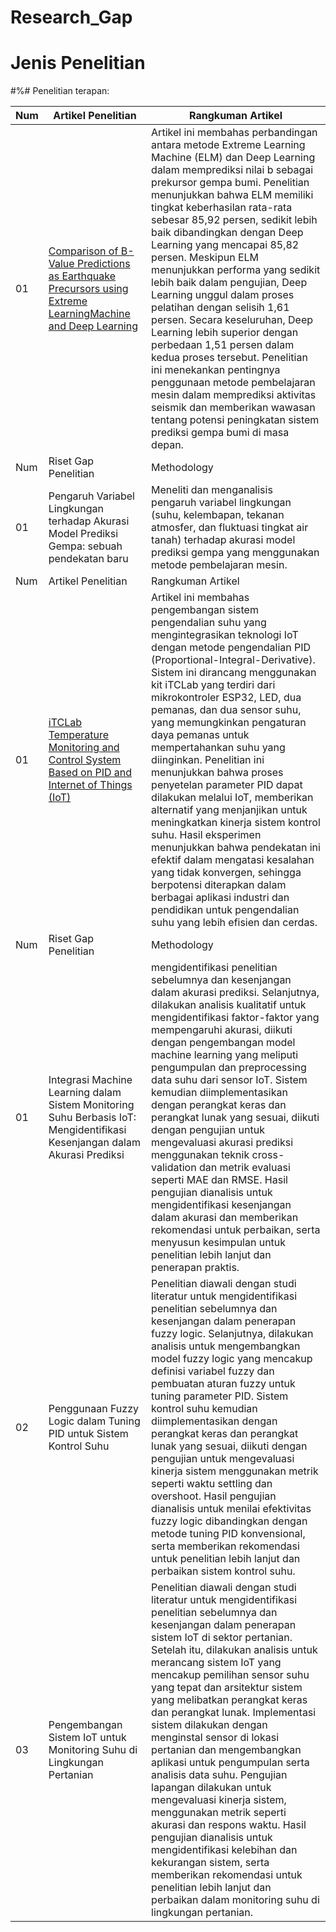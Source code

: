# Research_Gap


# Jenis Penelitian

#%# Penelitian terapan:

| Num  | Artikel Penelitian                                                                                                                                                    | Rangkuman Artikel                                                                |
| -----|---------------------------------------------------------------------------------------------------------------------------------------------------------------------------------|------------------------------------------------------------------------------------------|
|  01  |<a href="https://drive.google.com/file/d/1Uw2CHBe_eHYMFKYxo-it4ZcResDWcvea/view?usp=sharing">Comparison of B-Value Predictions as Earthquake Precursors using Extreme LearningMachine and Deep Learning</a>                      | Artikel ini membahas perbandingan antara metode Extreme Learning Machine (ELM) dan Deep Learning dalam memprediksi nilai b sebagai prekursor gempa bumi. Penelitian menunjukkan bahwa ELM memiliki tingkat keberhasilan rata-rata sebesar 85,92 persen, sedikit lebih baik dibandingkan dengan Deep Learning yang mencapai 85,82 persen. Meskipun ELM menunjukkan performa yang sedikit lebih baik dalam pengujian, Deep Learning unggul dalam proses pelatihan dengan selisih 1,61 persen. Secara keseluruhan, Deep Learning lebih superior dengan perbedaan 1,51 persen dalam kedua proses tersebut. Penelitian ini menekankan pentingnya penggunaan metode pembelajaran mesin dalam memprediksi aktivitas seismik dan memberikan wawasan tentang potensi peningkatan sistem prediksi gempa bumi di masa depan.|
| Num  | Riset Gap Penelitian                                                                                                                                                    | Methodology                                                                |
|  01  |<a>Pengaruh Variabel Lingkungan terhadap Akurasi Model Prediksi Gempa: sebuah pendekatan baru</a>                                          | Meneliti dan menganalisis pengaruh variabel lingkungan (suhu, kelembapan, tekanan atmosfer, dan fluktuasi tingkat air tanah) terhadap akurasi model prediksi gempa yang menggunakan metode pembelajaran mesin. |
| Num  | Artikel Penelitian                                                                                                                                                    | Rangkuman Artikel                                                                |
|  01  |<a href="https://drive.google.com/file/d/1Uw2CHBe_eHYMFKYxo-it4ZcResDWcvea/view?usp=sharing">iTCLab Temperature Monitoring and Control System Based on PID and Internet of Things (IoT)</a>                      | Artikel ini membahas pengembangan sistem pengendalian suhu yang mengintegrasikan teknologi IoT dengan metode pengendalian PID (Proportional-Integral-Derivative). Sistem ini dirancang menggunakan kit iTCLab yang terdiri dari mikrokontroler ESP32, LED, dua pemanas, dan dua sensor suhu, yang memungkinkan pengaturan daya pemanas untuk mempertahankan suhu yang diinginkan. Penelitian ini menunjukkan bahwa proses penyetelan parameter PID dapat dilakukan melalui IoT, memberikan alternatif yang menjanjikan untuk meningkatkan kinerja sistem kontrol suhu. Hasil eksperimen menunjukkan bahwa pendekatan ini efektif dalam mengatasi kesalahan yang tidak konvergen, sehingga berpotensi diterapkan dalam berbagai aplikasi industri dan pendidikan untuk pengendalian suhu yang lebih efisien dan cerdas.|
| Num  | Riset Gap Penelitian                                                                                                                                                    | Methodology                                                                |
|  01  |<a>Integrasi Machine Learning dalam Sistem Monitoring Suhu Berbasis IoT: Mengidentifikasi Kesenjangan dalam Akurasi Prediksi</a>                                          | mengidentifikasi penelitian sebelumnya dan kesenjangan dalam akurasi prediksi. Selanjutnya, dilakukan analisis kualitatif untuk mengidentifikasi faktor-faktor yang mempengaruhi akurasi, diikuti dengan pengembangan model machine learning yang meliputi pengumpulan dan preprocessing data suhu dari sensor IoT. Sistem kemudian diimplementasikan dengan perangkat keras dan perangkat lunak yang sesuai, diikuti dengan pengujian untuk mengevaluasi akurasi prediksi menggunakan teknik cross-validation dan metrik evaluasi seperti MAE dan RMSE. Hasil pengujian dianalisis untuk mengidentifikasi kesenjangan dalam akurasi dan memberikan rekomendasi untuk perbaikan, serta menyusun kesimpulan untuk penelitian lebih lanjut dan penerapan praktis. |
|  02  |<a>Penggunaan Fuzzy Logic dalam Tuning PID untuk Sistem Kontrol Suhu</a>                                          | Penelitian diawali dengan studi literatur untuk mengidentifikasi penelitian sebelumnya dan kesenjangan dalam penerapan fuzzy logic. Selanjutnya, dilakukan analisis untuk mengembangkan model fuzzy logic yang mencakup definisi variabel fuzzy dan pembuatan aturan fuzzy untuk tuning parameter PID. Sistem kontrol suhu kemudian diimplementasikan dengan perangkat keras dan perangkat lunak yang sesuai, diikuti dengan pengujian untuk mengevaluasi kinerja sistem menggunakan metrik seperti waktu settling dan overshoot. Hasil pengujian dianalisis untuk menilai efektivitas fuzzy logic dibandingkan dengan metode tuning PID konvensional, serta memberikan rekomendasi untuk penelitian lebih lanjut dan perbaikan sistem kontrol suhu. |
|  03  |<a>Pengembangan Sistem IoT untuk Monitoring Suhu di Lingkungan Pertanian</a>                                          |  Penelitian diawali dengan studi literatur untuk mengidentifikasi penelitian sebelumnya dan kesenjangan dalam penerapan sistem IoT di sektor pertanian. Setelah itu, dilakukan analisis untuk merancang sistem IoT yang mencakup pemilihan sensor suhu yang tepat dan arsitektur sistem yang melibatkan perangkat keras dan perangkat lunak. Implementasi sistem dilakukan dengan menginstal sensor di lokasi pertanian dan mengembangkan aplikasi untuk pengumpulan serta analisis data suhu. Pengujian lapangan dilakukan untuk mengevaluasi kinerja sistem, menggunakan metrik seperti akurasi dan respons waktu. Hasil pengujian dianalisis untuk mengidentifikasi kelebihan dan kekurangan sistem, serta memberikan rekomendasi untuk penelitian lebih lanjut dan perbaikan dalam monitoring suhu di lingkungan pertanian. |


<br></br>


<br>
</br>

